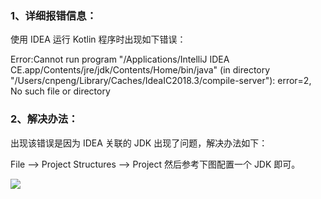 ### 1、详细报错信息：

使用 IDEA 运行 Kotlin 程序时出现如下错误：


Error:Cannot run program "/Applications/IntelliJ IDEA CE.app/Contents/jre/jdk/Contents/Home/bin/java" (in directory "/Users/cnpeng/Library/Caches/IdeaIC2018.3/compile-server"): error=2, No such file or directory


### 2、解决办法：

出现该错误是因为 IDEA 关联的 JDK 出现了问题，解决办法如下：

File --> Project Structures --> Project 然后参考下图配置一个 JDK 即可。

![](https://s2.ax1x.com/2019/02/28/kH9hMn.png)